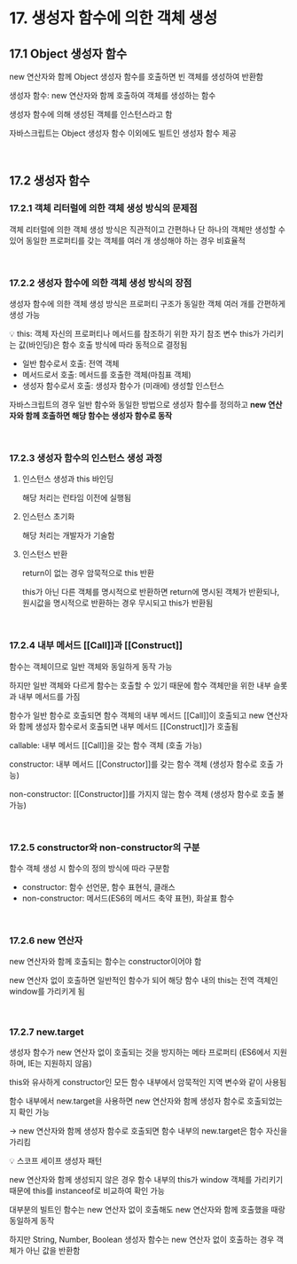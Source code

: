 # 17. 생성자 함수에 의한 객체 생성

## 17.1 Object 생성자 함수

new 연산자와 함께 Object 생성자 함수를 호출하면 빈 객체를 생성하여 반환함

생성자 함수: new 연산자와 함께 호출하여 객체를 생성하는 함수

생성자 함수에 의해 생성된 객체를 인스턴스라고 함

자바스크립트는 Object 생성자 함수 이외에도 빌트인 생성자 함수 제공

<br>

## 17.2 생성자 함수

### 17.2.1 객체 리터럴에 의한 객체 생성 방식의 문제점

객체 리터럴에 의한 객체 생성 방식은 직관적이고 간편하나 단 하나의 객체만 생성할 수 있어 동일한 프로퍼티를 갖는 객체를 여러 개 생성해야 하는 경우 비효율적

<br>

### 17.2.2 생성자 함수에 의한 객체 생성 방식의 장점

생성자 함수에 의한 객체 생성 방식은 프로퍼티 구조가 동일한 객체 여러 개를 간편하게 생성 가능

<aside> 💡 this: 객체 자신의 프로퍼티나 메서드를 참조하기 위한 자기 참조 변수 this가 가리키는 값(바인딩)은 함수 호출 방식에 따라 동적으로 결정됨

- 일반 함수로서 호출: 전역 객체
- 메서드로서 호출: 메서드를 호출한 객체(마침표 객체)
- 생성자 함수로서 호출: 생성자 함수가 (미래에) 생성할 인스턴스 </aside>

자바스크립트의 경우 일반 함수와 동일한 방법으로 생성자 함수를 정의하고 **new 연산자와 함께 호출하면 해당 함수는 생성자 함수로 동작**

<br>

### 17.2.3 생성자 함수의 인스턴스 생성 과정

1. 인스턴스 생성과 this 바인딩

   해당 처리는 런타임 이전에 실행됨

2. 인스턴스 초기화

   해당 처리는 개발자가 기술함

3. 인스턴스 반환

   return이 없는 경우 암묵적으로 this 반환

   this가 아닌 다른 객체를 명시적으로 반환하면 return에 명시된 객체가 반환되나, 원시값을 명시적으로 반환하는 경우 무시되고 this가 반환됨

<br>

### 17.2.4 내부 메서드 [[Call]]과 [[Construct]]

함수는 객체이므로 일반 객체와 동일하게 동작 가능

하지만 일반 객체와 다르게 함수는 호출할 수 있기 때문에 함수 객체만을 위한 내부 슬롯과 내부 메서드를 가짐

함수가 일반 함수로 호출되면 함수 객체의 내부 메서드 [[Call]]이 호출되고 new 연산자와 함께 생성자 함수로서 호출되면 내부 메서드 [[Construct]]가 호출됨

callable: 내부 메서드 [[Call]]을 갖는 함수 객체 (호출 가능)

constructor: 내부 메서드 [[Constructor]]를 갖는 함수 객체 (생성자 함수로 호출 가능)

non-constructor: [[Constructor]]를 가지지 않는 함수 객체 (생성자 함수로 호출 불가능)

<br>

### 17.2.5 constructor와 non-constructor의 구분

함수 객체 생성 시 함수의 정의 방식에 따라 구분함

- constructor: 함수 선언문, 함수 표현식, 클래스
- non-constructor: 메서드(ES6의 메서드 축약 표현), 화살표 함수

<br>

### 17.2.6 new 연산자

new 연산자와 함께 호출되는 함수는 constructor이어야 함

new 연산자 없이 호출하면 일반적인 함수가 되어 해당 함수 내의 this는 전역 객체인 window를 가리키게 됨

<br>

### 17.2.7 new.target

생성자 함수가 new 연산자 없이 호출되는 것을 방지하는 메타 프로퍼티 (ES6에서 지원하며, IE는 지원하지 않음)

this와 유사하게 constructor인 모든 함수 내부에서 암묵적인 지역 변수와 같이 사용됨

함수 내부에서 new.target을 사용하면 new 연산자와 함께 생성자 함수로 호출되었는지 확인 가능

→ new 연산자와 함께 생성자 함수로 호출되면 함수 내부의 new.target은 함수 자신을 가리킴

<aside> 💡 스코프 세이프 생성자 패턴

new 연산자와 함께 생성되지 않은 경우 함수 내부의 this가 window 객체를 가리키기 때문에 this를 instanceof로 비교하여 확인 가능

</aside>

대부분의 빌트인 함수는 new 연산자 없이 호출해도 new 연산자와 함께 호출했을 때랑 동일하게 동작

하지만 String, Number, Boolean 생성자 함수는 new 연산자 없이 호출하는 경우 객체가 아닌 값을 반환함